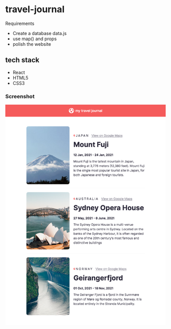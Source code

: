 # travel-journal

Requirements

- Create a database data.js
- use map() and props
- polish the website

## tech stack

- React
- HTML5
- CSS3

### Screenshot

![](./screenshot.png)
